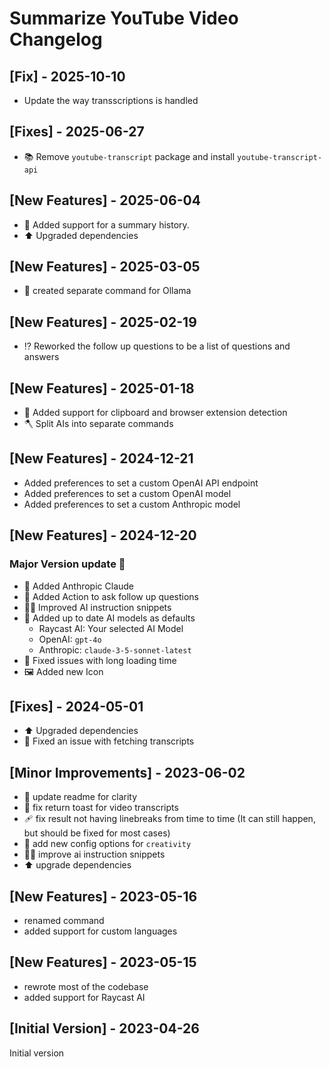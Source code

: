 # Summarize YouTube Video Changelog

## [Fix] - 2025-10-10

- Update the way transscriptions is handled

## [Fixes] - 2025-06-27

- 📚 Remove `youtube-transcript` package and install `youtube-transcript-api`

## [New Features] - 2025-06-04

- 📜 Added support for a summary history.
- ⬆️ Upgraded dependencies

## [New Features] - 2025-03-05

- 🤖 created separate command for Ollama

## [New Features] - 2025-02-19

- ⁉ Reworked the follow up questions to be a list of questions and answers

## [New Features] - 2025-01-18

- 🔎 Added support for clipboard and browser extension detection
- 🪓 Split AIs into separate commands

## [New Features] - 2024-12-21

- Added preferences to set a custom OpenAI API endpoint
- Added preferences to set a custom OpenAI model
- Added preferences to set a custom Anthropic model

## [New Features] - 2024-12-20

### Major Version update 🎉

- 🤖 Added Anthropic Claude
- 🔎 Added Action to ask follow up questions
- 🧑‍💻 Improved AI instruction snippets
- 🔧 Added up to date AI models as defaults
  - Raycast AI: Your selected AI Model
  - OpenAI: `gpt-4o`
  - Anthropic: `claude-3-5-sonnet-latest`
- 🐛 Fixed issues with long loading time
- 🖼️ Added new Icon

## [Fixes] - 2024-05-01

- ⬆️ Upgraded dependencies
- 🐛 Fixed an issue with fetching transcripts

## [Minor Improvements] - 2023-06-02

- 📝 update readme for clarity
- 🐛 fix return toast for video transcripts
- 🩹 fix result not having linebreaks from time to time (It can still happen, but should be fixed
  for most cases)
- 🔧 add new config options for `creativity`
- 🧑‍💻 improve ai instruction snippets
- ⬆️ upgrade dependencies

## [New Features] - 2023-05-16

- renamed command
- added support for custom languages

## [New Features] - 2023-05-15

- rewrote most of the codebase
- added support for Raycast AI

## [Initial Version] - 2023-04-26

Initial version
